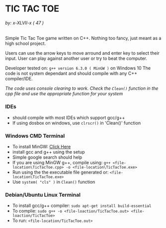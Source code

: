 # TIC TAC TOE
###### by: x-XLVII-x ( 47 )

Simple Tic Tac Toe game written on C++.
Nothing too fancy, just meant as a high school project.

Users can use the arrow keys to move arround and enter key to select their input.
User can play against another user or try to beat the computer.

Developer tested on: `g++ version 6.3.0 ( MinGW )` on Windows 10
The code is not system dependant and should compile with any C++ compiler/IDE.

*The code uses console clearing to work. Check the `Clean()` function in the cpp file and use the appropriate function for your system*

### IDEs
* should compile with most IDEs which support gcc/g++
* If using dosbox on windows, use `clrscr()` in 'Clean()' function


### Windows CMD Terminal
* To install MinGW: [Click Here](https://sourceforge.net/projects/mingw/files/Installer/)
* install gcc and g++ using the setup
* Simple google search should help
* If you are using MinGW g++, compile using: `g++ <file-location\TicTacToe.cpp> -o <file-location\TicTacToe.exe>`
* Run using the the executable file generated or: `<file-location\TicTacToe.exe>`
* Use `system( "cls" )` in `Clean()` function


### Debian/Ubuntu Linux Terminal
* To install gcc/g++ compiler: `sudo apt-get install build-essential`
* To complie: `sudo g++ -o <file-loaction/TicTacToe.out> <file-loaction/TicTacToe>`
* To run: `<file-location/TicTacToe.out>`



